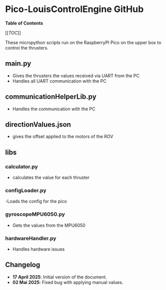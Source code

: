 # Pico-LouisControlEngine GitHub

**Table of Contents**

[[_TOC_]]

These micropython scripts run on the RaspberryPI Pico on the upper box to control the thrusters.

## main.py

- Gives the thrusters the values received via UART from the PC
- Handles all UART communication with the PC

## communicationHelperLib.py

- Handles the communication with the PC

## directionValues.json

- gives the offset applied to the motors of the ROV

## libs

### calculator.py

- calculates the value for each thruster

### configLoader.py

-Loads the config for the pico

### gyroscopeMPU6050.py

- Gets the values from the MPU6050

### hardwareHandler.py

- Handles hardware issues

## Changelog

- **17 April 2025**: Initial version of the document.
- **02 Mai 2025**: Fixed bug with applying manual values.